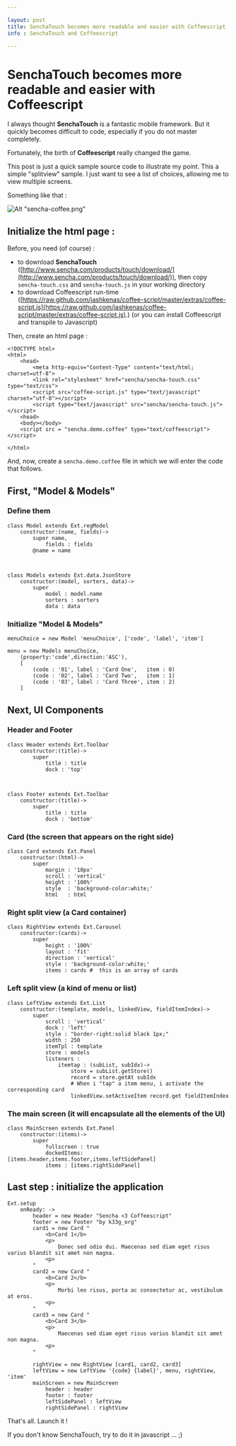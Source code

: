 ```yaml
---

layout: post
title: SenchaTouch becomes more readable and easier with Coffeescript
info : SenchaTouch and Coffeescript

---
```


# SenchaTouch becomes more readable and easier with Coffeescript

I always thought **SenchaTouch** is a fantastic mobile framework. But it quickly becomes difficult to code, especially if you do not master completely.

Fortunately, the birth of **Coffeescript** really changed the game.

This post is just a quick sample source code to illustrate my point. This a simple "splitview" sample.
I just want to see a list of choices, allowing me to view multiple screens.

Something like that :

![Alt "sencha-coffee.png"](https://github.com/k33g/k33g.github.com/raw/master/images/sencha-coffee.png)

## Initialize the html page :

Before, you need (of course) :

- to download **SenchaTouch** ([http://www.sencha.com/products/touch/download/](http://www.sencha.com/products/touch/download/)), then copy `sencha-touch.css` and `sencha-touch.js` in your working directory
- to download Coffeescript run-time ([https://raw.github.com/jashkenas/coffee-script/master/extras/coffee-script.js](https://raw.github.com/jashkenas/coffee-script/master/extras/coffee-script.js).) (or you can install Coffeescript and transpile to Javascript)

Then, create an html page :


	<!DOCTYPE html>
	<html>
		<head>
			<meta http-equiv="Content-Type" content="text/html; charset=utf-8"> 
			<link rel="stylesheet" href="sencha/sencha-touch.css" type="text/css">
			<script src="coffee-script.js" type="text/javascript" charset="utf-8"></script>
			<script type="text/javascript" src="sencha/sencha-touch.js"></script>
		<head>
		<body></body>
		<script src = "sencha.demo.coffee" type="text/coffeescript"></script>

	</html>


And, now, create a `sencha.demo.coffee` file in which we will enter the code that follows.

## First, "Model & Models"

### Define them


	class Model extends Ext.regModel
		constructor:(name, fields)->
			super name, 
				fields : fields
			@name = name



	class Models extends Ext.data.JsonStore
		constructor:(model, sorters, data)->
			super
				model : model.name
				sorters : sorters
				data : data


### Initialize "Model & Models"


	menuChoice = new Model 'menuChoice', ['code', 'label', 'item']

	menu = new Models menuChoice, 
		(property:'code',direction:'ASC'),
		[
			(code : '01', label : 'Card One',   item : 0)
	        (code : '02', label : 'Card Two',   item : 1)
			(code : '03', label : 'Card Three', item : 2)
		]


## Next, UI Components

### Header and Footer


	class Header extends Ext.Toolbar
		constructor:(title)->
			super
				title : title
				dock : 'top'



	class Footer extends Ext.Toolbar
		constructor:(title)->
			super
				title : title
				dock : 'bottom'


### Card (the screen that appears on the right side)


	class Card extends Ext.Panel
		constructor:(html)->
			super
				margin : '10px'
				scroll : 'vertical'
				height : '100%'
				style  : 'background-color:white;'
				html   : html


### Right split view (a Card container)


	class RightView extends Ext.Carousel
		constructor:(cards)->
			super
				height : '100%'
				layout : 'fit'
				direction : 'vertical'
				style : 'background-color:white;'
				items : cards #  this is an array of cards


### Left split view  (a kind of menu or list)


	class LeftView extends Ext.List
		constructor:(template, models, linkedView, fieldItemIndex)->
			super
				scroll : 'vertical'
				dock : 'left'
				style : "border-right:solid black 1px;"
				width : 250
				itemTpl : template
				store : models
				listeners :
					itemtap : (subList, subIdx)->
						store = subList.getStore()
						record = store.getAt subIdx
						# When i "tap" a item menu, i activate the corresponding card
						linkedView.setActiveItem record.get fieldItemIndex
 

### The main screen (it will encapsulate all the elements of the UI)


	class MainScreen extends Ext.Panel
		constructor:(items)->
			super
				fullscreen : true
				dockedItems: [items.header,items.footer,items.leftSidePanel]
				items : [items.rightSidePanel]


## Last step : initialize the application


	Ext.setup 
		onReady: ->
			header = new Header "Sencha <3 Coffeescript"
			footer = new Footer "by k33g_org"
			card1 = new Card "
				<b>Card 1</b>
				<p>
					Donec sed odio dui. Maecenas sed diam eget risus varius blandit sit amet non magna. 
				<p>
			"
			card2 = new Card "
				<b>Card 2</b>
				<p>
					Morbi leo risus, porta ac consectetur ac, vestibulum at eros. 
				<p>
			"
			card3 = new Card "
				<b>Card 3</b>
				<p>
					Maecenas sed diam eget risus varius blandit sit amet non magna. 
				<p>
			"

			rightView = new RightView [card1, card2, card3]
			leftView = new LeftView '{code} {label}', menu, rightView, 'item'
			mainScreen = new MainScreen 
				header : header 
				footer : footer
				leftSidePanel : leftView
				rightSidePanel : rightView


That's all. Launch it ! 

If you don't know SenchaTouch, try to do it in javascript ... ;)
